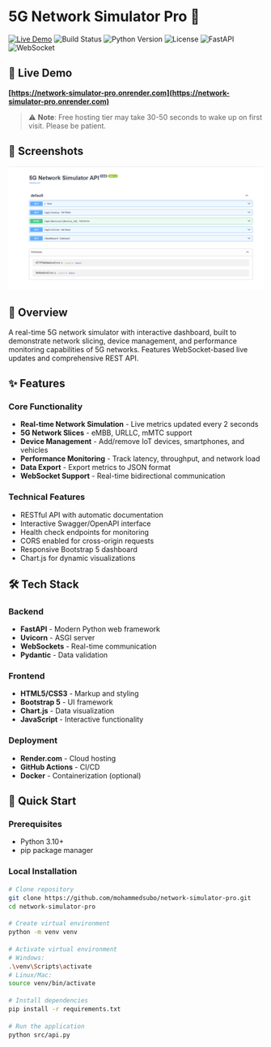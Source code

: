 ﻿# 5G Network Simulator Pro 🚀

[![Live Demo](https://img.shields.io/badge/demo-live-brightgreen)](https://network-simulator-pro.onrender.com)
![Build Status](https://img.shields.io/badge/build-passing-brightgreen)
![Python Version](https://img.shields.io/badge/python-3.11-blue)
![License](https://img.shields.io/badge/license-MIT-blue)
![FastAPI](https://img.shields.io/badge/FastAPI-0.104.1-009688?logo=fastapi)
![WebSocket](https://img.shields.io/badge/WebSocket-Enabled-orange)

## 🔴 Live Demo

**[https://network-simulator-pro.onrender.com](https://network-simulator-pro.onrender.com)**

> ⚠️ **Note**: Free hosting tier may take 30-50 seconds to wake up on first visit. Please be patient.

## 📸 Screenshots

![Dashboard Preview](api-docs.png)

## 🎯 Overview

A real-time 5G network simulator with interactive dashboard, built to demonstrate network slicing, device management, and performance monitoring capabilities of 5G networks. Features WebSocket-based live updates and comprehensive REST API.

## ✨ Features

### Core Functionality
- **Real-time Network Simulation** - Live metrics updated every 2 seconds
- **5G Network Slices** - eMBB, URLLC, mMTC support
- **Device Management** - Add/remove IoT devices, smartphones, and vehicles
- **Performance Monitoring** - Track latency, throughput, and network load
- **Data Export** - Export metrics to JSON format
- **WebSocket Support** - Real-time bidirectional communication

### Technical Features
- RESTful API with automatic documentation
- Interactive Swagger/OpenAPI interface
- Health check endpoints for monitoring
- CORS enabled for cross-origin requests
- Responsive Bootstrap 5 dashboard
- Chart.js for dynamic visualizations

## 🛠️ Tech Stack

### Backend
- **FastAPI** - Modern Python web framework
- **Uvicorn** - ASGI server
- **WebSockets** - Real-time communication
- **Pydantic** - Data validation

### Frontend
- **HTML5/CSS3** - Markup and styling
- **Bootstrap 5** - UI framework
- **Chart.js** - Data visualization
- **JavaScript** - Interactive functionality

### Deployment
- **Render.com** - Cloud hosting
- **GitHub Actions** - CI/CD
- **Docker** - Containerization (optional)

## 🚀 Quick Start

### Prerequisites
- Python 3.10+
- pip package manager

### Local Installation

```bash
# Clone repository
git clone https://github.com/mohammedsubo/network-simulator-pro.git
cd network-simulator-pro

# Create virtual environment
python -m venv venv

# Activate virtual environment
# Windows:
.\venv\Scripts\activate
# Linux/Mac:
source venv/bin/activate

# Install dependencies
pip install -r requirements.txt

# Run the application
python src/api.py
